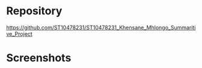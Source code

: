 # Repository
https://github.com/ST10478231/ST10478231_Khensane_Mhlongo_Summaritive_Project

# Screenshots
